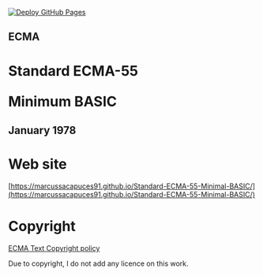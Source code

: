 [![Deploy GitHub Pages](https://github.com/Marcussacapuces91/Standard-ECMA-55-Minimal-BASIC/actions/workflows/jekyll-gh-pages.yml/badge.svg)](https://github.com/Marcussacapuces91/Standard-ECMA-55-Minimal-BASIC/actions/workflows/jekyll-gh-pages.yml)

## ECMA
# <p>Standard ECMA-55</p><p>Minimum BASIC</p>
## January 1978

# Web site

[https://marcussacapuces91.github.io/Standard-ECMA-55-Minimal-BASIC/](https://marcussacapuces91.github.io/Standard-ECMA-55-Minimal-BASIC/)

# Copyright

[ECMA Text Copyright policy](https://ecma-international.org/policies/by-ipr/ecma-text-copyright-policy/)

Due to copyright, I do not add any licence on this work.
